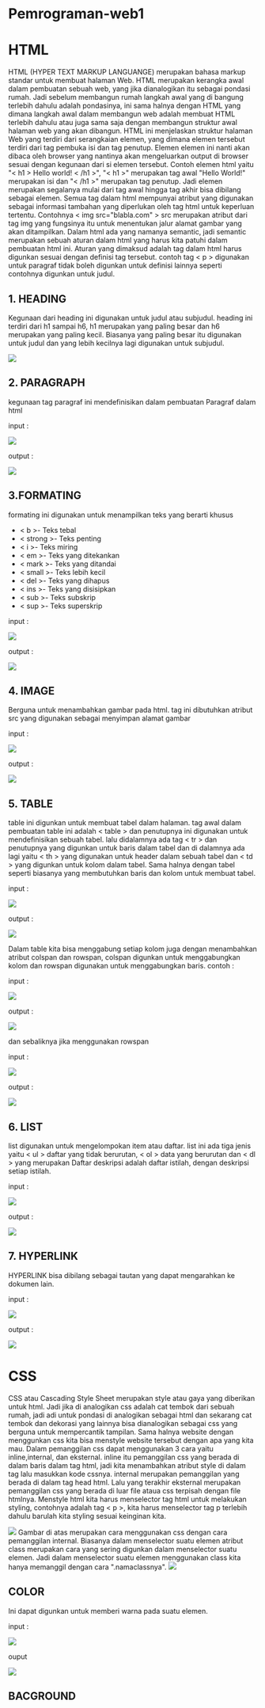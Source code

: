 # Pemrograman-web1
<h1>HTML</h1>
<p>HTML (HYPER TEXT MARKUP LANGUANGE) merupakan bahasa markup standar untuk membuat halaman Web. HTML merupakan kerangka awal dalam pembuatan sebuah web, yang jika dianalogikan itu sebagai pondasi rumah. Jadi sebelum membangun rumah langkah awal yang di bangung terlebih dahulu adalah pondasinya, ini sama halnya dengan HTML yang dimana langkah awal dalam membangun web adalah membuat HTML terlebih dahulu atau juga sama saja dengan membangun struktur awal halaman web yang akan dibangun. HTML ini menjelaskan struktur halaman Web yang terdiri dari serangkaian elemen, yang dimana elemen tersebut terdiri dari tag pembuka isi dan tag penutup. Elemen elemen ini nanti akan dibaca oleh browser yang nantinya akan mengeluarkan output di browser sesuai dengan kegunaan dari si elemen tersebut. Contoh elemen html yaitu "< h1 > Hello world! < /h1 >", "< h1 >" merupakan tag awal "Hello World!" merupakan isi dan "< /h1 >" merupakan tag penutup. Jadi elemen merupakan segalanya mulai dari tag awal hingga tag akhir bisa dibilang sebagai elemen. Semua tag dalam html mempunyai atribut yang digunakan sebagai informasi tambahan yang diperlukan oleh tag html untuk keperluan tertentu. Contohnya < img src="blabla.com" > src merupakan atribut dari tag img yang fungsinya itu untuk menentukan jalur alamat gambar yang akan ditampilkan. Dalam html ada yang namanya semantic, jadi semantic merupakan sebuah aturan dalam html yang harus kita patuhi dalam pembuatan html ini. Aturan yang dimaksud adalah tag dalam html harus digunkan sesuai dengan definisi tag tersebut. contoh  tag < p > digunakan untuk paragraf tidak boleh digunkan untuk definisi lainnya seperti contohnya digunkan untuk judul.</p></p>

<h2>1. HEADING</h2>
<p>Kegunaan dari heading ini digunakan untuk judul atau subjudul. heading ini terdiri dari h1 sampai h6, h1 merupakan yang paling besar dan h6 merupakan yang paling kecil. Biasanya yang paling besar itu digunakan untuk judul dan yang lebih kecilnya lagi digunakan untuk subjudul.</p>
<img src="https://github.com/IndraAjiyanto/Pemrograman-web1/assets/136661715/31040000-05c1-4373-a9a1-3039865eb8ef">




<h2>2. PARAGRAPH</h2> 
<p> kegunaan tag paragraf ini mendefinisikan dalam pembuatan Paragraf dalam html</p>
<p>input :</p>
<img src="https://github.com/IndraAjiyanto/Pemrograman-web1/assets/136661715/b9e62af1-65b8-47ef-a678-12d702b4942f">
<p>output :</p>
<img src="https://github.com/IndraAjiyanto/Pemrograman-web1/assets/136661715/80db2548-f3d3-423c-a322-b1c13d16a84e">


<h2>3.FORMATING</h2>
<p>formating ini digunakan untuk menampilkan teks yang berarti khusus</p>
<ul>
<li>< b >- Teks tebal</li>
<li>< strong >- Teks penting</li>
<li>< i >- Teks miring</li>
<li>< em >- Teks yang ditekankan</li>
<li>< mark >- Teks yang ditandai</li>
<li>< small >- Teks lebih kecil</li>
<li>< del >- Teks yang dihapus</li>
<li>< ins >- Teks yang disisipkan</li>
<li>< sub >- Teks subskrip</li>
<li>< sup >- Teks superskrip</li>
</ul>
<p>input :</p>
<img src="https://github.com/IndraAjiyanto/Pemrograman-web1/assets/136661715/5cf3f7b0-27a9-4d07-a75f-1d83b33b7341">
<p>output :</p>
<img src="https://github.com/IndraAjiyanto/Pemrograman-web1/assets/136661715/ed884d2e-ac58-4416-8965-71927229b9d7">

<h2>4. IMAGE</h2>
<p>Berguna untuk menambahkan gambar pada html. tag ini dibutuhkan atribut src yang digunakan sebagai menyimpan alamat gambar</p>
<p>input :</p>
<img src="https://github.com/IndraAjiyanto/Pemrograman-web1/assets/136661715/3d9215ce-5c30-432f-b8ca-9222f49d02e2">
<p>output :</p>
<img src="https://github.com/IndraAjiyanto/Pemrograman-web1/assets/136661715/96a4669e-cd6d-44b3-b97f-b1876486881b">

<h2>5. TABLE</h2>
<p>table ini digunkan untuk membuat tabel dalam halaman. tag awal dalam pembuatan table ini adalah < table > dan penutupnya ini digunakan untuk mendefinisikan sebuah tabel. lalu didalamnya ada tag < tr > dan penutupnya yang digunkan untuk baris dalam tabel dan di dalamnya ada lagi yaitu < th > yang digunakan untuk header dalam sebuah tabel dan < td > yang digunkan untuk kolom dalam tabel. Sama halnya dengan tabel seperti biasanya yang membutuhkan baris dan kolom untuk membuat tabel.</p>
<p>input :</p>
<img src="https://github.com/IndraAjiyanto/Pemrograman-web1/assets/136661715/62079c14-067f-4caf-b0f1-69a2ef185918">
<p>output :</p>
<img src="https://github.com/IndraAjiyanto/Pemrograman-web1/assets/136661715/b52b2373-93dc-4015-98b2-c5a9bb1d0bfc">
<p>Dalam table kita bisa menggabung setiap kolom juga dengan menambahkan atribut colspan dan rowspan, colspan digunkan untuk menggabungkan kolom dan rowspan digunakan untuk menggabungkan baris. contoh :
<p>input :</p>
<img src="https://github.com/IndraAjiyanto/Pemrograman-web1/assets/136661715/8c192c7a-34a4-4aeb-95d7-c7fa74311a07">
<p>output :</p>
<img src="https://github.com/IndraAjiyanto/Pemrograman-web1/assets/136661715/c91e65bd-43a4-4de4-80a4-d1e20966ed06">
<p>dan sebaliknya jika menggunakan rowspan</p>
<p>input :</p>
<img src="https://github.com/IndraAjiyanto/Pemrograman-web1/assets/136661715/b555a912-f9b6-4189-80a9-5f0d299bd1b5">
<p>output :</p>
<img src ="https://github.com/IndraAjiyanto/Pemrograman-web1/assets/136661715/c676d9cc-dd9e-4de8-8edc-4c0a5d3511d4">


<h2>6. LIST</h2>
<p>list digunakan untuk mengelompokan item atau daftar. list ini ada tiga jenis yaitu < ul > daftar yang tidak berurutan, < ol > data yang berurutan dan < dl > yang merupakan Daftar deskripsi adalah daftar istilah, dengan deskripsi setiap istilah.</dl> </p>
<p>input :</p>
<img src="https://github.com/IndraAjiyanto/Pemrograman-web1/assets/136661715/fbc6f3b3-fa86-435a-8197-c7dd6c950134">
<p>output :</p>
<img src="https://github.com/IndraAjiyanto/Pemrograman-web1/assets/136661715/1c36ae27-93ac-4a69-8f0c-ede00f956cd1">

<h2>7. HYPERLINK</h2>
<p>HYPERLINK bisa dibilang sebagai tautan yang dapat mengarahkan ke dokumen lain.</p>
<p>input :</p>
<img src="https://github.com/IndraAjiyanto/Pemrograman-web1/assets/136661715/0e6b1192-ffa3-4a3d-8b3f-8d67fd24d2e0">
<p>output :</p>
<img src="https://github.com/IndraAjiyanto/Pemrograman-web1/assets/136661715/b1198957-0247-439a-9436-5da477094c3c">


<h1>CSS</h1>
<p>CSS atau Cascading Style Sheet merupakan style atau gaya yang diberikan untuk html. Jadi jika di analogikan css adalah cat tembok dari sebuah rumah, jadi adi untuk pondasi di analogikan sebagai html dan sekarang cat tembok dan dekorasi yang lainnya bisa dianalogikan sebagai css yang berguna untuk mempercantik tampilan. Sama halnya website dengan menggunkan css kita bisa menstyle website tersebut dengan apa yang kita mau. Dalam pemanggilan css dapat menggunakan 3 cara yaitu inline,internal, dan eksternal. inline itu pemanggilan css yang berada di dalam baris dalam tag html, jadi kita menambahkan atribut style di dalam tag lalu masukkan kode cssnya. internal merupakan pemanggilan yang berada di dalam tag head html. Lalu yang terakhir eksternal merupakan pemanggilan css yang berada di luar file ataua css terpisah dengan file htmlnya. Menstyle html kita harus menselector tag html untuk melakukan styling, contohnya adalah tag < p >, kita harus menselector tag p terlebih dahulu barulah kita styling sesuai keinginan kita. </p>
<img src="https://github.com/IndraAjiyanto/Pemrograman-web1/assets/136661715/bc5d6e05-f771-4275-a65d-9c61316c0039">
Gambar di atas merupakan cara menggunakan css dengan cara pemanggilan internal. Biasanya dalam menselector suatu elemen atribut class merupakan cara yang sering digunkan dalam menselector suatu elemen. Jadi dalam menselector suatu elemen menggunakan class kita hanya memanggil dengan cara ".namaclassnya".
<img src="https://github.com/IndraAjiyanto/Pemrograman-web1/assets/136661715/a24580d6-c3c4-463c-8661-320f82143b9e">


<h2>COLOR</h2>
<p>Ini dapat digunkan untuk memberi warna pada suatu elemen.</p>
<p>input :</p>
<img src="https://github.com/IndraAjiyanto/Pemrograman-web1/assets/136661715/a6ad758a-8526-4602-bcad-632b3edf5232">

<p>ouput</p>
<img src="https://github.com/IndraAjiyanto/Pemrograman-web1/assets/136661715/d0f285b8-38e5-4f0d-9068-97b6bbb5fe81">

<h2>BACGROUND</h2>




